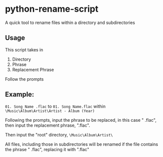 # python-rename-script
A quick tool to rename files within a directory and subdirectories

## Usage

This script takes in 
1. Directory 
2. Phrase
3. Replacement Phrase

Follow the prompts

## Example:

`01. Song Name .flac` to `01. Song Name.flac` within `\Music\Album\Artist\Artist - Album (Year)`

Following the prompts, input the phrase to be replaced, in this case " .flac", then input the replacement phrase, ".flac".

Then input the "root" directory, `\Music\Album\Artist\` 

All files, including those in subdirectories will be renamed if the file contains the phrase " .flac", replacing it with ".flac"
